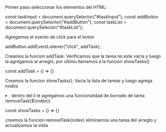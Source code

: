 Primer paso seleccionar los elementos del HTML:

const taskInput = document.querySelector("#taskInput");
const addButton = document.querySelector("#addButton");
const taskList = document.querySelector("#taskList");

Agregamos el evento de click para el boton

addButton.addEventListener("click", addTask);

Creamos la funcion addTask:
  Verificamos que la tarea no este vacia y luego la agregamos al arreglo, por ultimo llamamos a la funcion showTasks()

const addTask = () => {}

Creamos la funcion showTasks():
  Vacia la lista de tareas y luego agrega nodos <li>
  dentro del li le agregamos una funcionalidad de borrado de tarea removeTask(${index})
  
const showTasks = () => {}

creamos la funcion removeTask(index)
  eliminamos una tarea del arreglo y actualizamos la vista

